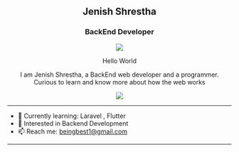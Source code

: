 <h2 align="center">Jenish Shrestha</h2>
<h3 align="center"> BackEnd Developer </h3>
  <p align="center">
<img src="https://raw.githubusercontent.com/TheDudeThatCode/TheDudeThatCode/master/Assets/Developer.gif"/>
  </p>
<p align="center">Hello World </p>
<p align="center"> I am Jenish Shrestha, a BackEnd web developer and a programmer.<br>Curious to learn and know more about how the web works </p>

<p align="center">
  <img src="https://giphy.com/gifs/pudgypenguins-data-engineering-doesnt-lie-usXZmmgP9Z7kf39fnq"></p>
<hr/>

- 🌱 Currently learning: Laravel , Flutter
- 🤔 Interested in Backend Development
- 📫 Reach me: beingbest1@gmail.com

<hr/>

